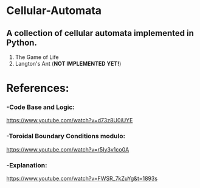 # Cellular-Automata

## A collection of cellular automata implemented in Python.
1. The Game of Life
2. Langton's Ant (**NOT IMPLEMENTED YET!**)



# References:

### -Code Base and Logic:
 https://www.youtube.com/watch?v=d73z8U0iUYE 

### -Toroidal Boundary Conditions modulo: 
https://www.youtube.com/watch?v=r5Iy3v1co0A

### -Explanation: 
https://www.youtube.com/watch?v=FWSR_7kZuYg&t=1893s